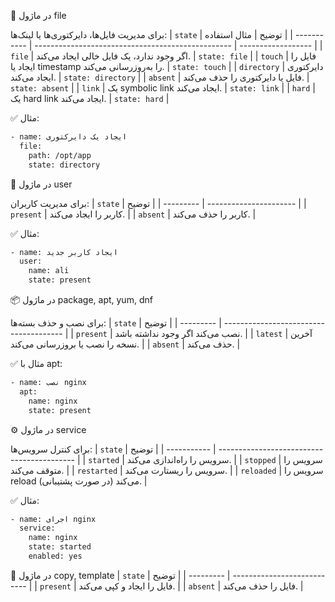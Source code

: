 📁 در ماژول file

برای مدیریت فایل‌ها، دایرکتوری‌ها یا لینک‌ها:
| `state`     | توضیح                                             | مثال استفاده       |
| ----------- | ------------------------------------------------- | ------------------ |
| `file`      | اگر وجود ندارد، یک فایل خالی ایجاد می‌کند.        | `state: file`      |
| `touch`     | فایل را ایجاد یا timestamp را به‌روزرسانی می‌کند. | `state: touch`     |
| `directory` | دایرکتوری ایجاد می‌کند.                           | `state: directory` |
| `absent`    | فایل یا دایرکتوری را حذف می‌کند.                  | `state: absent`    |
| `link`      | یک symbolic link ایجاد می‌کند.                    | `state: link`      |
| `hard`      | یک hard link ایجاد می‌کند.                        | `state: hard`      |

✅ مثال:
```bash
- name: ایجاد یک دایرکتوری
  file:
    path: /opt/app
    state: directory
```
👤 در ماژول user

برای مدیریت کاربران:
| `state`   | توضیح                  |
| --------- | ---------------------- |
| `present` | کاربر را ایجاد می‌کند. |
| `absent`  | کاربر را حذف می‌کند.   |

✅ مثال:
```bash
- name: ایجاد کاربر جدید
  user:
    name: ali
    state: present
```
📦 در ماژول package, apt, yum, dnf

برای نصب و حذف بسته‌ها:
| `state`   | توضیح                                  |
| --------- | -------------------------------------- |
| `present` | نصب می‌کند اگر وجود نداشته باشد.       |
| `latest`  | آخرین نسخه را نصب یا بروزرسانی می‌کند. |
| `absent`  | حذف می‌کند.                            |


✅ مثال با apt:
```bash
- name: نصب nginx
  apt:
    name: nginx
    state: present
```
⚙️ در ماژول service

برای کنترل سرویس‌ها:
| `state`     | توضیح                                      |
| ----------- | ------------------------------------------ |
| `started`   | سرویس را راه‌اندازی می‌کند.                |
| `stopped`   | سرویس را متوقف می‌کند.                     |
| `restarted` | سرویس را ریستارت می‌کند.                   |
| `reloaded`  | سرویس را reload می‌کند (در صورت پشتیبانی). |

✅ مثال:
```bash
- name: اجرای nginx
  service:
    name: nginx
    state: started
    enabled: yes
```

📄 در ماژول copy, template
| `state`   | توضیح                       |
| --------- | --------------------------- |
| `present` | فایل را ایجاد و کپی می‌کند. |
| `absent`  | فایل را حذف می‌کند.         |

